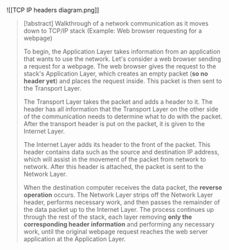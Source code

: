
![[TCP IP headers diagram.png]]

>[!abstract] Walkthrough of a network communication as it moves down to TCP/IP stack (Example: Web browser requesting for a webpage)
>
>To begin, the Application Layer takes information from an application that wants to use the network. Let's consider a web browser sending a request for a webpage. The web browser gives the request to the stack's Application Layer, which creates an empty packet (**so no header yet**) and places the request inside. This packet is then sent to the Transport Layer.
>
>The Transport Layer takes the packet and adds a header to it. The header has all information that the Transport Layer on the other side of the communication needs to determine what to do with the packet. After the transport header is put on the packet, it is given to the Internet Layer.
>
>The Internet Layer adds its header to the front of the packet. This header contains data such as the source and destination IP address, which will assist in the movement of the packet from network to network. After this header is attached, the packet is sent to the Network Layer.
>
>When the destination computer receives the data packet, the **reverse operation** occurs. The Network Layer strips off the Network Layer header, performs necessary work, and then passes the remainder of the data packet up to the Internet Layer. The process continues up through the rest of the stack, each layer removing **only the corresponding header information** and performing any necessary work, until the original webpage request reaches the web server application at the Application Layer.





